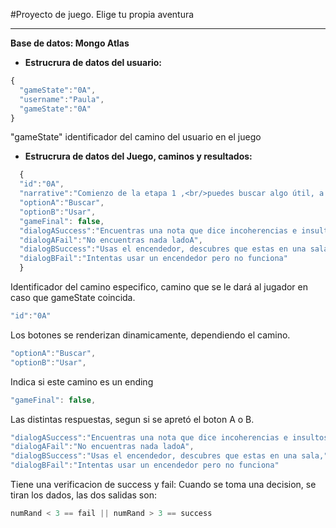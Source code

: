 #Proyecto de juego.
Elige tu propia aventura

***

____Base de datos: Mongo Atlas____



+ **Estrucrura de datos del usuario:**
```javascript
{
  "gameState":"0A",
  "username":"Paula",
  "gameState":"0A"
}
```

"gameState" identificador del camino del usuario en el juego

+ **Estrucrura de datos del Juego, caminos y resultados:**
```javascript
  {
  "id":"0A",
  "narrative":"Comienzo de la etapa 1 ,<br/>puedes buscar algo útil, a ver que encunetras.O usar el encendedor que tienes en la mano",
  "optionA":"Buscar",
  "optionB":"Usar",
  "gameFinal": false,
  "dialogASuccess":"Encuentras una nota que dice incoherencias e insultos hacia una persona... ",
  "dialogAFail":"No encuentras nada ladoA",
  "dialogBSuccess":"Usas el encendedor, descubres que estas en una sala,",
  "dialogBFail":"Intentas usar un encendedor pero no funciona"
  }
```
Identificador del camino especifico, camino que se le dará al jugador en caso que gameState coincida.
```javascript
"id":"0A"
```


Los botones se renderizan dinamicamente, dependiendo el camino.
```javascript
"optionA":"Buscar",
"optionB":"Usar",
```

Indica si este camino es un ending
```javascript
"gameFinal": false, 

```
Las distintas respuestas, segun si se apretó el boton A o B.
```javascript
"dialogASuccess":"Encuentras una nota que dice incoherencias e insultos hacia una persona... ",
"dialogAFail":"No encuentras nada ladoA",
"dialogBSuccess":"Usas el encendedor, descubres que estas en una sala,",
"dialogBFail":"Intentas usar un encendedor pero no funciona"
```
Tiene una verificacion de success y fail: Cuando se toma una decision, se tiran los dados, las dos salidas son:
```javascript
numRand < 3 == fail || numRand > 3 == success
```
